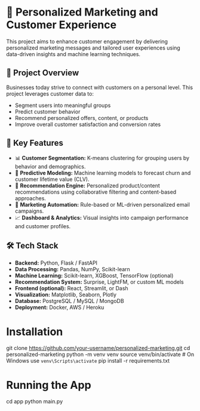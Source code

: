 # 🎯 Personalized Marketing and Customer Experience

This project aims to enhance customer engagement by delivering personalized marketing messages and tailored user experiences using data-driven insights and machine learning techniques.

## 📌 Project Overview

Businesses today strive to connect with customers on a personal level. This project leverages customer data to:
- Segment users into meaningful groups
- Predict customer behavior
- Recommend personalized offers, content, or products
- Improve overall customer satisfaction and conversion rates

## 🚀 Key Features

- 📊 **Customer Segmentation:** K-means clustering for grouping users by behavior and demographics.
- 🧠 **Predictive Modeling:** Machine learning models to forecast churn and customer lifetime value (CLV).
- 🎁 **Recommendation Engine:** Personalized product/content recommendations using collaborative filtering and content-based approaches.
- 📩 **Marketing Automation:** Rule-based or ML-driven personalized email campaigns.
- 📈 **Dashboard & Analytics:** Visual insights into campaign performance and customer profiles.

## 🛠️ Tech Stack

- **Backend:** Python, Flask / FastAPI
- **Data Processing:** Pandas, NumPy, Scikit-learn
- **Machine Learning:** Scikit-learn, XGBoost, TensorFlow (optional)
- **Recommendation System:** Surprise, LightFM, or custom ML models
- **Frontend (optional):** React, Streamlit, or Dash
- **Visualization:** Matplotlib, Seaborn, Plotly
- **Database:** PostgreSQL / MySQL / MongoDB
- **Deployment:** Docker, AWS / Heroku

# Installation

git clone https://github.com/your-username/personalized-marketing.git
cd personalized-marketing
python -m venv venv
source venv/bin/activate  # On Windows use `venv\Scripts\activate`
pip install -r requirements.txt

# Running the App

cd app
python main.py

